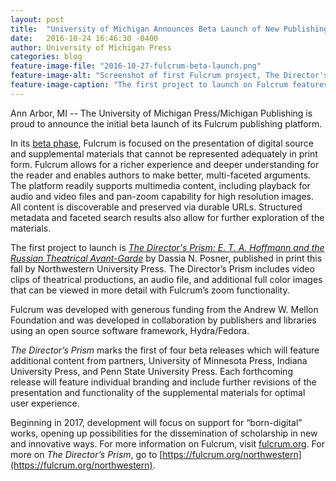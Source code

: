 ```yaml
---
layout: post
title:  "University of Michigan Announces Beta Launch of New Publishing Platform, Fulcrum"
date:   2016-10-24 16:46:30 -0400
author: University of Michigan Press
categories: blog
feature-image-file: "2016-10-27-fulcrum-beta-launch.png"
feature-image-alt: "Screenshot of first Fulcrum project, The Director's Prism"
feature-image-caption: "The first project to launch on Fulcrum features videos clips of theatrical productions."
---
```

Ann Arbor, MI -- The University of Michigan Press/Michigan Publishing is proud to announce the initial beta launch of its Fulcrum publishing platform.

In its [beta phase](https://fulcrum.org/beta), Fulcrum is focused on the presentation of digital source and supplemental materials that cannot be represented adequately in print form. Fulcrum allows for a richer experience and deeper understanding for the reader and enables authors to make better, multi-faceted arguments. The platform readily supports multimedia content, including playback for audio and video files and pan-zoom capability for high resolution images.  All content is discoverable and preserved via durable URLs. Structured metadata and faceted search results also allow for further exploration of the materials.

The first project to launch is [*The Director's Prism: E. T. A. Hoffmann and the Russian Theatrical Avant-Garde*](https://www.fulcrum.org/concern/monographs/bz60cw269) by Dassia N. Posner, published in print this fall by Northwestern University Press.  The Director’s Prism includes video clips of theatrical productions, an audio file, and additional full color images that can be viewed in more detail with Fulcrum’s zoom functionality.

Fulcrum was developed with generous funding from the Andrew W. Mellon Foundation and was developed in collaboration by publishers and libraries using an open source software framework, Hydra/Fedora.

*The Director’s Prism* marks the first of four beta releases which will feature additional content from partners, University of Minnesota Press, Indiana University Press, and Penn State University Press. Each forthcoming release will feature individual branding and include further revisions of the presentation and functionality of the supplemental materials for optimal user experience.

Beginning in 2017, development will focus on support for “born-digital” works, opening up possibilities for the dissemination of scholarship in new and innovative ways. For more information on Fulcrum, visit [fulcrum.org](https://fulcrum.org). For more on *The Director’s Prism*, go to [https://fulcrum.org/northwestern](https://fulcrum.org/northwestern).
